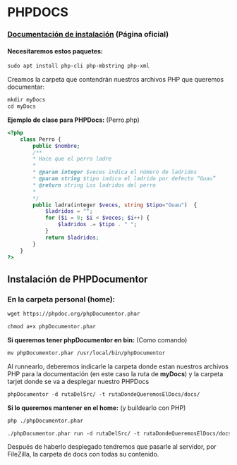 # PHPDOCS

### [Documentación de instalación](https://docs.phpdoc.org/3.0/guide/getting-started/installing.html#installation) (Página oficial)

#### Necesitaremos estos paquetes:

```apache
sudo apt install php-cli php-mbstring php-xml
```

Creamos la carpeta que contendrán nuestros archivos PHP que queremos documentar:
```apache
mkdir myDocs
cd myDocs
```


**Ejemplo de clase para PHPDocs:** (Perro.php)

```php
<?php
    class Perro {
        public $nombre;
        /**
        * Hace que el perro ladre
        *
        * @param integer $veces indica el número de ladridos
        * @param string $tipo indica el ladrido por defecto “Guau”
        * @return string Los ladridos del perro
        *
        */
        public ladra(integer $veces, string $tipo="Guau")  {
            $ladridos = "";
            for ($i = 0; $i < $veces; $i++) {
                $ladridos .= $tipo . " ";
            }
            return $ladridos;
        }
    }
?>
```

## Instalación de PHPDocumentor

### En la carpeta personal (home):

```apache
wget https://phpdoc.org/phpDocumentor.phar
```
```apache
chmod a+x phpDocumentor.phar
```

**Si queremos tener phpDocumentor en bin:** (Como comando)


```apache
mv phpDocumentor.phar /usr/local/bin/phpDocumentor 
```
Al runnearlo, deberemos indicarle la carpeta donde estan nuestros archivos PHP para la documentación (en este caso la ruta de __myDocs__) y la carpeta tarjet donde se va a desplegar nuestro PHPDocs
```apache
phpDocumentor -d rutaDelSrc/ -t rutaDondeQueremosElDocs/docs/
```

**Si lo queremos mantener en el home:** (y buildearlo con PHP)

```apache
php ./phpDocumentor.phar
```

```apache
./phpDocumentor.phar run -d rutaDelSrc/ -t rutaDondeQueremosElDocs/docs/
```

Después de haberlo desplegado tendremos que pasarle al servidor, por FileZilla, la carpeta de docs con todas su contenido.